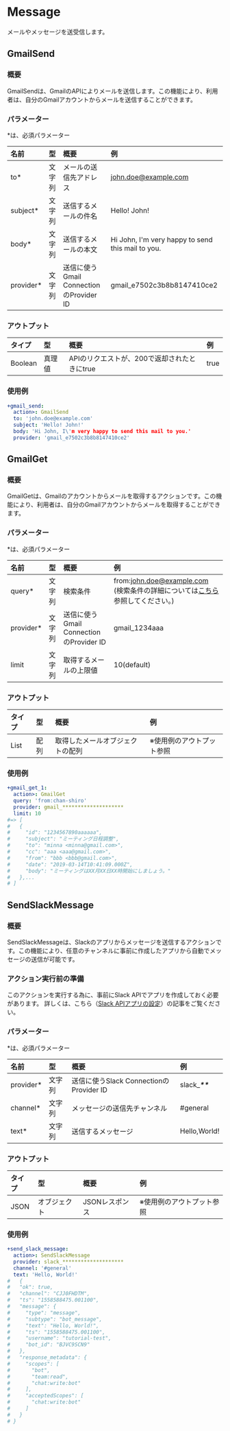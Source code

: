 # Message

メールやメッセージを送受信します。

## GmailSend

### 概要

GmailSendは、GmailのAPIによりメールを送信します。この機能により、利用者は、自分のGmailアカウントからメールを送信することができます。

### パラメーター

\*は、必須パラメーター

| 名前 | 型 | 概要 | 例 |
| :--- | :--- | :--- | :--- |
| to\* | 文字列 | メールの送信先アドレス | john.doe@example.com |
| subject\* | 文字列 | 送信するメールの件名 | Hello! John! |
| body\* | 文字列 | 送信するメールの本文 | Hi John, I'm very happy to send this mail to you. |
| provider\* | 文字列 | 送信に使うGmail ConnectionのProvider ID | gmail\_e7502c3b8b8147410ce2 |

### アウトプット

| タイプ | 型 | 概要 | 例 |
| :--- | :--- | :--- | :--- |
| Boolean | 真理値 | APIのリクエストが、200で返却されたときにtrue | true |

### 使用例

```yaml
+gmail_send:
  action>: GmailSend
  to: 'john.doe@example.com'
  subject: 'Hello! John!'
  body: 'Hi John, I\'m very happy to send this mail to you.'
  provider: 'gmail_e7502c3b8b8147410ce2'
```

## GmailGet

### 概要

GmailGetは、Gmailのアカウントからメールを取得するアクションです。この機能により、利用者は、自分のGmailアカウントからメールを取得することができます。

### パラメーター

\*は、必須パラメーター

| 名前 | 型 | 概要 | 例 |
| :--- | :--- | :--- | :--- |
| query\* | 文字列 | 検索条件 | from:john.doe@example.com \(検索条件の詳細については[こちら](https://support.google.com/mail/answer/7190?hl=ja)参照してください。\) |
| provider\* | 文字列 | 送信に使うGmail ConnectionのProvider ID | gmail\_1234aaa |
| limit | 文字列 | 取得するメールの上限値 | 10\(default\) |

### アウトプット

| タイプ | 型 | 概要 | 例 |
| :--- | :--- | :--- | :--- |
| List | 配列 | 取得したメールオブジェクトの配列 | ※使用例のアウトプット参照 |

### 使用例

```yaml
+gmail_get_1:
  action>: GmailGet
  query: 'from:chan-shiro'
  provider: gmail_********************
  limit: 10
#=> [
#   {
#     "id": "1234567890aaaaaa",
#     "subject": "ミーティング日程調整",
#     "to": "minna <minna@gmail.com>",
#     "cc": "aaa <aaa@gmail.com>",
#     "from": "bbb <bbb@gmail.com>",
#     "date": "2019-03-14T10:41:09.000Z",
#     "body": "ミーティングはXX月XX日XX時開始にしましょう。"
#   },...
# ]
```

## SendSlackMessage

### 概要

SendSlackMessageは、Slackのアプリからメッセージを送信するアクションです。この機能により、任意のチャンネルに事前に作成したアプリから自動でメッセージの送信が可能です。

### アクション実行前の準備

このアクションを実行する為に、事前にSlack APIでアプリを作成しておく必要があります。 詳しくは、こちら（[Slack APIアプリの設定](../integrations/slack.md)）の記事をご覧ください。

### パラメーター

\*は、必須パラメーター

| 名前 | 型 | 概要 | 例 |
| :--- | :--- | :--- | :--- |
| provider\* | 文字列 | 送信に使うSlack ConnectionのProvider ID | slack\__**\*\***_ |
| channel\* | 文字列 | メッセージの送信先チャンネル | \#general |
| text\* | 文字列 | 送信するメッセージ | Hello,World! |

### アウトプット

| タイプ | 型 | 概要 | 例 |
| :--- | :--- | :--- | :--- |
| JSON | オブジェクト | JSONレスポンス | ※使用例のアウトプット参照 |

### 使用例

```yaml
+send_slack_message:
  action>: SendSlackMessage
  provider: slack_********************
  channel: '#general'
  text: 'Hello, World!'
#   {
#   "ok": true,
#   "channel": "CJJ0FHDTM",
#   "ts": "1558588475.001100",
#   "message": {
#     "type": "message",
#     "subtype": "bot_message",
#     "text": "Hello, World!",
#     "ts": "1558588475.001100",
#     "username": "tutorial-test",
#     "bot_id": "BJVC9SCN9"
#   },
#   "response_metadata": {
#     "scopes": [
#       "bot",
#       "team:read",
#       "chat:write:bot"
#     ],
#     "acceptedScopes": [
#       "chat:write:bot"
#     ]
#   }
# }
```

